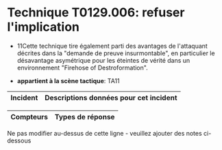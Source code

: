 # Technique T0129.006: refuser l'implication

* 11Cette technique tire également parti des avantages de l'attaquant décrites dans la "demande de preuve insurmontable", en particulier le désavantage asymétrique pour les éteintes de vérité dans un environnement "Firehose of Destroformation".

* **appartient à la scène tactique**: TA11


|Incident |Descriptions données pour cet incident |
|-------- |-------------------- |



|Compteurs |Types de réponse |
|-------- |-------------- |


Ne pas modifier au-dessus de cette ligne - veuillez ajouter des notes ci-dessous